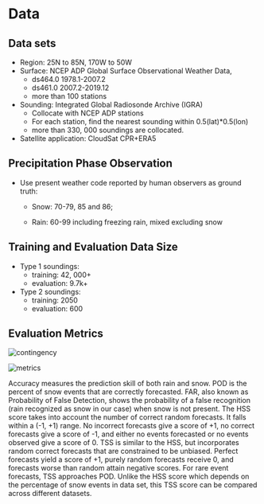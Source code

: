# Data

## Data sets

- Region: 25N to 85N, 170W to 50W
- Surface: NCEP ADP Global Surface Observational Weather Data, 
  - ds464.0 1978.1-2007.2
  - ds461.0 2007.2-2019.12
  - more than 100 stations
- Sounding: Integrated Global Radiosonde Archive (IGRA)
  - Collocate with NCEP ADP stations
  - For each station, find the nearest sounding within 0.5(lat)*0.5(lon)
  - more than 330, 000 soundings are collocated.
- Satellite application: CloudSat CPR+ERA5

## Precipitation Phase Observation

- Use present weather code reported by human observers as ground truth:

  -  Snow: 70-79, 85 and 86;   

  - Rain: 60-99 including freezing rain, mixed excluding snow

## Training and Evaluation Data Size

- Type 1 soundings:
  - training: 42, 000+
  - evaluation: 9.7k+
- Type 2 soundings:
  - training: 2050
  - evaluation: 600

## Evaluation Metrics

![contingency](contingency.jpg)

![metrics](metrics.jpg)

Accuracy measures the prediction skill of both rain and snow. POD is the percent of snow events that are correctly forecasted. FAR, also known as Probability of False Detection, shows the probability of a false recognition (rain recognized as snow in our case) when snow is not present. The HSS score takes into account the number of correct random forecasts. It falls within a (-1, +1) range. No incorrect forecasts give a score of +1, no correct forecasts give a score of -1, and either no events forecasted or no events observed give a score of 0.  TSS is similar to the HSS, but incorporates random correct forecasts that are constrained to be unbiased. Perfect forecasts yield a score of +1, purely random forecasts receive 0, and forecasts worse than random attain negative scores. For rare event forecasts, TSS approaches POD. Unlike the HSS score which depends on the percentage of snow events in data set, this TSS score can be compared across different datasets.
